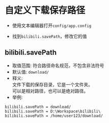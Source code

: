 # 自定义下载保存路径
+ 使用文本编辑器打开`config/app.config`

+ 找到`bilibili.savePath`，修改它的值

## bilibili.savePath
- 取值范围: 符合路径命名规范，不包含非法符号
- 默认值: `download/`
- 释义:  
    文件下载的保存目录，它是一个文件夹。  
    可以是相对路径，也可以是绝对路径。
- 举例:  
```
bilibili.savePath = download/
bilibili.savePath = D:\Workspace\bilibili\
bilibili.savePath = /home/user123/download/
```